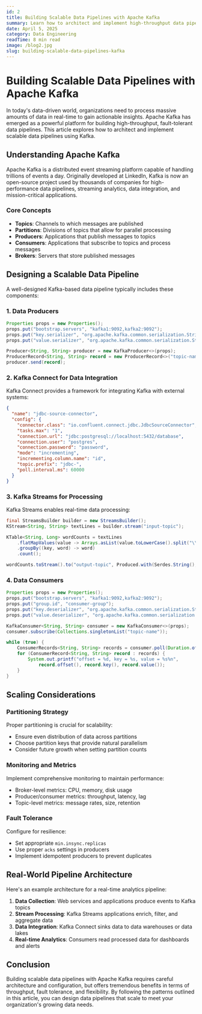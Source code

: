 ```yaml
---
id: 2
title: Building Scalable Data Pipelines with Apache Kafka
summary: Learn how to architect and implement high-throughput data pipelines using Apache Kafka, Kafka Connect, and Kafka Streams for real-time data processing.
date: April 5, 2025
category: Data Engineering
readTime: 8 min read
image: /blog2.jpg
slug: building-scalable-data-pipelines-kafka
---
```


# Building Scalable Data Pipelines with Apache Kafka

In today's data-driven world, organizations need to process massive amounts of data in real-time to gain actionable insights. Apache Kafka has emerged as a powerful platform for building high-throughput, fault-tolerant data pipelines. This article explores how to architect and implement scalable data pipelines using Kafka.

## Understanding Apache Kafka

Apache Kafka is a distributed event streaming platform capable of handling trillions of events a day. Originally developed at LinkedIn, Kafka is now an open-source project used by thousands of companies for high-performance data pipelines, streaming analytics, data integration, and mission-critical applications.

### Core Concepts

- **Topics**: Channels to which messages are published
- **Partitions**: Divisions of topics that allow for parallel processing
- **Producers**: Applications that publish messages to topics
- **Consumers**: Applications that subscribe to topics and process messages
- **Brokers**: Servers that store published messages

## Designing a Scalable Data Pipeline

A well-designed Kafka-based data pipeline typically includes these components:

### 1. Data Producers

```java
Properties props = new Properties();
props.put("bootstrap.servers", "kafka1:9092,kafka2:9092");
props.put("key.serializer", "org.apache.kafka.common.serialization.StringSerializer");
props.put("value.serializer", "org.apache.kafka.common.serialization.StringSerializer");

Producer<String, String> producer = new KafkaProducer<>(props);
ProducerRecord<String, String> record = new ProducerRecord<>("topic-name", "key", "value");
producer.send(record);
```

### 2. Kafka Connect for Data Integration

Kafka Connect provides a framework for integrating Kafka with external systems:

```json
{
  "name": "jdbc-source-connector",
  "config": {
    "connector.class": "io.confluent.connect.jdbc.JdbcSourceConnector",
    "tasks.max": "1",
    "connection.url": "jdbc:postgresql://localhost:5432/database",
    "connection.user": "postgres",
    "connection.password": "password",
    "mode": "incrementing",
    "incrementing.column.name": "id",
    "topic.prefix": "jdbc-",
    "poll.interval.ms": 60000
  }
}
```

### 3. Kafka Streams for Processing

Kafka Streams enables real-time data processing:

```java
final StreamsBuilder builder = new StreamsBuilder();
KStream<String, String> textLines = builder.stream("input-topic");

KTable<String, Long> wordCounts = textLines
    .flatMapValues(value -> Arrays.asList(value.toLowerCase().split("\\W+")))
    .groupBy((key, word) -> word)
    .count();

wordCounts.toStream().to("output-topic", Produced.with(Serdes.String(), Serdes.Long()));
```

### 4. Data Consumers

```java
Properties props = new Properties();
props.put("bootstrap.servers", "kafka1:9092,kafka2:9092");
props.put("group.id", "consumer-group");
props.put("key.deserializer", "org.apache.kafka.common.serialization.StringDeserializer");
props.put("value.deserializer", "org.apache.kafka.common.serialization.StringDeserializer");

KafkaConsumer<String, String> consumer = new KafkaConsumer<>(props);
consumer.subscribe(Collections.singletonList("topic-name"));

while (true) {
    ConsumerRecords<String, String> records = consumer.poll(Duration.ofMillis(100));
    for (ConsumerRecord<String, String> record : records) {
        System.out.printf("offset = %d, key = %s, value = %s%n", 
            record.offset(), record.key(), record.value());
    }
}
```

## Scaling Considerations

### Partitioning Strategy

Proper partitioning is crucial for scalability:

- Ensure even distribution of data across partitions
- Choose partition keys that provide natural parallelism
- Consider future growth when setting partition counts

### Monitoring and Metrics

Implement comprehensive monitoring to maintain performance:

- Broker-level metrics: CPU, memory, disk usage
- Producer/consumer metrics: throughput, latency, lag
- Topic-level metrics: message rates, size, retention

### Fault Tolerance

Configure for resilience:

- Set appropriate `min.insync.replicas`
- Use proper `acks` settings in producers
- Implement idempotent producers to prevent duplicates

## Real-World Pipeline Architecture

Here's an example architecture for a real-time analytics pipeline:

1. **Data Collection**: Web services and applications produce events to Kafka topics
2. **Stream Processing**: Kafka Streams applications enrich, filter, and aggregate data
3. **Data Integration**: Kafka Connect sinks data to data warehouses or data lakes
4. **Real-time Analytics**: Consumers read processed data for dashboards and alerts

## Conclusion

Building scalable data pipelines with Apache Kafka requires careful architecture and configuration, but offers tremendous benefits in terms of throughput, fault tolerance, and flexibility. By following the patterns outlined in this article, you can design data pipelines that scale to meet your organization's growing data needs.